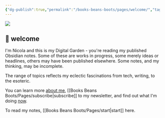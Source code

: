 ```yaml
---
{"dg-publish":true,"permalink":"/books-beans-boots/pages/welcome/","tags":"gardenEntry","dgHomeLink":true,"dgPassFrontmatter":false}
---
```



![](https://source.unsplash.com/hpjihlapEXg/1900x1200)

## 🌳 welcome

I'm Nicola and this is my Digital Garden - you're reading my published Obsidian notes. Some of these are works in progress, some merely ideas or headlines, others may have been published elsewhere. Some notes, and my thinking, may be incomplete.

The range of topics reflects my eclectic fascinations from tech, writing, to the esoteric. 

You can learn more [about me](https://booksbeansboots.co.uk/aboutnicola), [[Books Beans Boots/Pages/subscribe|subscribe]] to my newsletter, and find out what I'm doing [now](https://nicolafisherwriter.co.uk/now).

To read my notes, [[Books Beans Boots/Pages/start|start]] here.